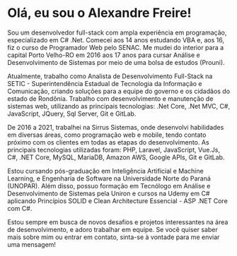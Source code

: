 # Olá, eu sou o Alexandre Freire!

Sou um desenvolvedor full-stack com ampla experiência em programação, especializado em C# .Net. Comecei aos 14 anos estudando VBA e, aos 16, fiz o curso de Programador Web pelo SENAC. Me mudei do interior para a capital Porto Velho-RO em 2016 aos 17 anos para cursar Análise e Desenvolvimento de Sistemas por meio de uma bolsa de estudos (Prouni).

Atualmente, trabalho como Analista de Desenvolvimento Full-Stack na SETIC - Superintendência Estadual de Tecnologia da Informação e Comunicação, criando soluções para a equipe do governo e os cidadãos do estado de Rondônia. Trabalho com desenvolvimento e manutenção de sistemas web, utilizando as principais tecnologias: .Net Core, .Net MVC, C#, JavaScript, JQuery, Sql Server, Git e GitLab.

De 2016 a 2021, trabalhei na Sirrus Sistemas, onde desenvolvi habilidades em diversas áreas, como programação web e mobile, tendo contato próximo com os clientes em todas as etapas do desenvolvimento. As principais tecnologias utilizadas foram: PHP, Laravel, JavaScript, Vue.Js, C#, .NET Core, MySQL, MariaDB, Amazon AWS, Google APIs, Git e GitLab.

Estou cursando pós-graduação em Inteligência Artificial e Machine Learning, e Engenharia de Software na Universidade Norte do Paraná (UNOPAR). Além disso, possuo formação em Tecnólogo em Análise e Desenvolvimento de Sistemas pela Uniron e cursos na Udemy em C# aplicando Princípios SOLID e Clean Architecture Essencial - ASP .NET Core com C#.

Estou sempre em busca de novos desafios e projetos interessantes na área de desenvolvimento, e adoro trabalhar em equipe. Se você quiser saber mais sobre mim ou entrar em contato, sinta-se à vontade para me enviar uma mensagem!
